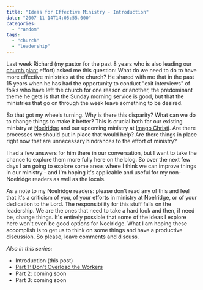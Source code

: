 ```yaml
---
title: "Ideas for Effective Ministry - Introduction"
date: "2007-11-14T14:05:55.000"
categories: 
  - "random"
tags: 
  - "church"
  - "leadership"
---
```


Last week Richard (my pastor for the past 8 years who is also leading our [church plant](http://www.icatcp.org) effort) asked me this question: What do we need to do to have more effective ministries at the church? He shared with me that in the past 15 years when he has had the opportunity to conduct "exit interviews" of folks who have left the church for one reason or another, the predominant theme he gets is that the Sunday morning service is good, but that the ministries that go on through the week leave something to be desired.

So that got my wheels turning. Why is there this disparity? What can we do to change things to make it better? This is crucial both for our existing ministry at [Noelridge](http://www.noelridge.org) and our upcoming ministry at [Imago Christi](http://www.icatcp.org). Are there processes we should put in place that would help? Are there things in place right now that are unnecessary hindrances to the effort of ministry?

I had a few answers for him there in our conversation, but I want to take the chance to explore them more fully here on the blog. So over the next few days I am going to explore some areas where I think we can improve things in our ministry - and I'm hoping it's applicable and useful for my non-Noelridge readers as well as the locals.

As a note to my Noelridge readers: please don't read any of this and feel that it's a criticism of you, of your efforts in ministry at Noelridge, or of your dedication to the Lord. The responsibility for this stuff falls on the leadership. We are the ones that need to take a hard look and then, if need be, change things. It's entirely possible that some of the ideas I explore here won't even be good options for Noelridge. What I am hoping these accomplish is to get us to think on some things and have a productive discussion. So please, leave comments and discuss.

_Also in this series:_

- Introduction (this post)
- [Part 1: Don't Overload the Workers](http://www.chrishubbs.com/2007/11/15/ideas-for-effective-ministry-part-1-dont-overload-the-workers/)
- Part 2: coming soon
- Part 3: coming soon
